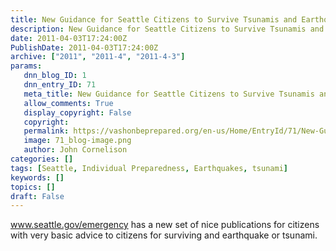 ```yaml
---
title: New Guidance for Seattle Citizens to Survive Tsunamis and Earthquakes
description: New Guidance for Seattle Citizens to Survive Tsunamis and Earthquakes
date: 2011-04-03T17:24:00Z
PublishDate: 2011-04-03T17:24:00Z
archive: ["2011", "2011-4", "2011-4-3"]
params:
   dnn_blog_ID: 1
   dnn_entry_ID: 71
   meta_title: New Guidance for Seattle Citizens to Survive Tsunamis and Earthquakes
   allow_comments: True
   display_copyright: False
   copyright: 
   permalink: https://vashonbeprepared.org/en-us/Home/EntryId/71/New-Guidance-for-Seattle-Citizens-to-Survive-Tsunamis-and-Earthquakes
   image: 71_blog-image.png
   author: John Cornelison
categories: []
tags: [Seattle, Individual Preparedness, Earthquakes, tsunami]
keywords: []
topics: []
draft: False
---
```


<p><a href="http://www.seattle.gov/emergency">www.seattle.gov/emergency</a> has a new set of nice publications for citizens with very basic advice to citizens for surviving and earthquake or tsunami.</p>
